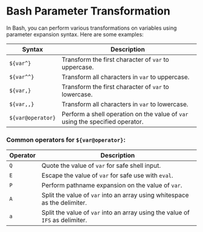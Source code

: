 # Bash Parameter Transformation

In Bash, you can perform various transformations on variables using parameter expansion syntax. Here are some examples:

| Syntax                | Description                                                                 |
|-----------------------|-----------------------------------------------------------------------------|
| `${var^}`             | Transform the first character of `var` to uppercase.                        |
| `${var^^}`            | Transform all characters in `var` to uppercase.                             |
| `${var,}`             | Transform the first character of `var` to lowercase.                        |
| `${var,,}`            | Transform all characters in `var` to lowercase.                             |
| `${var@operator}`     | Perform a shell operation on the value of `var` using the specified operator.|

### Common operators for `${var@operator}`:

| Operator | Description                                                                 |
|----------|-----------------------------------------------------------------------------|
| `Q`      | Quote the value of `var` for safe shell input.                              |
| `E`      | Escape the value of `var` for safe use with `eval`.                         |
| `P`      | Perform pathname expansion on the value of `var`.                           |
| `A`      | Split the value of `var` into an array using whitespace as the delimiter.   |
| `a`      | Split the value of `var` into an array using the value of `IFS` as delimiter.|
